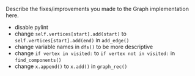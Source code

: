 Describe the fixes/improvements you made to the Graph implementation here.

- disable pylint
- change `self.vertices[start].add(start)` to `self.vertices[start].add(end)` in `add_edge()`
- change variable names in `dfs()` to be more descriptive
- change `if vertex in visited:` to `if vertex not in visited:` in `find_components()`
- change `x.append()` to `x.add()` in `graph_rec()`